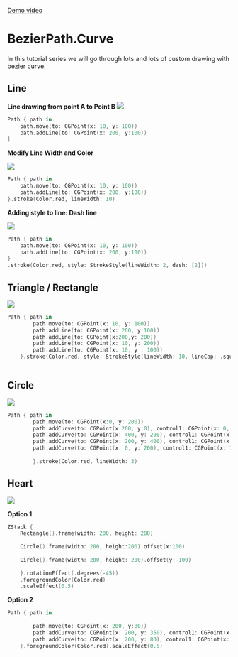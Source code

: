[Demo video](https://vimeo.com/106757336)
# BezierPath.Curve

In this tutorial series we will go through lots and lots of custom drawing with bezier curve.

## Line

**Line drawing from point A to Point B**
![](https://github.com/tigerraj32/BezierPath.Curve/blob/master/BezierCurve/assets/line1.png)

```swift 
Path { path in
	path.move(to: CGPoint(x: 10, y: 100))
	path.addLine(to: CGPoint(x: 200, y:100))
}
```

**Modify Line Width and Color**

![](https://github.com/tigerraj32/BezierPath.Curve/blob/master/BezierCurve/assets/line2.png)

```swift
Path { path in
	path.move(to: CGPoint(x: 10, y: 100))
	path.addLine(to: CGPoint(x: 200, y:100))
}.stroke(Color.red, lineWidth: 10)
```

**Adding style to line: Dash line**


![](https://github.com/tigerraj32/BezierPath.Curve/blob/master/BezierCurve/assets/line3.png)

```swift
Path { path in
	path.move(to: CGPoint(x: 10, y: 100))
	path.addLine(to: CGPoint(x: 200, y:100))
}
.stroke(Color.red, style: StrokeStyle(lineWidth: 2, dash: [2]))
```


## Triangle / Rectangle

![](https://github.com/tigerraj32/BezierPath.Curve/blob/master/BezierCurve/assets/rect.png)

```swift
Path { path in
        path.move(to: CGPoint(x: 10, y: 100))
        path.addLine(to: CGPoint(x: 200, y:100))
        path.addLine(to: CGPoint(x:200,y: 200))
        path.addLine(to: CGPoint(x: 10, y: 200))
        path.addLine(to: CGPoint(x: 10, y : 100))
    }.stroke(Color.red, style: StrokeStyle(lineWidth: 10, lineCap: .square, lineJoin: .miter))
           
```

## Circle

![](https://github.com/tigerraj32/BezierPath.Curve/blob/master/BezierCurve/assets/circle.png)

```swift
Path { path in
        path.move(to: CGPoint(x:0, y: 200))
        path.addCurve(to: CGPoint(x:200, y:0), control1: CGPoint(x: 0, y:100), control2: CGPoint(x:100, y:0))
        path.addCurve(to: CGPoint(x: 400, y: 200), control1: CGPoint(x: 300, y: 0), control2: CGPoint(x: 400, y: 100))
        path.addCurve(to: CGPoint(x: 200, y: 400), control1: CGPoint(x: 400, y: 300), control2: CGPoint(x:300, y: 400))
        path.addCurve(to: CGPoint(x: 0, y: 200), control1: CGPoint(x: 100, y: 400), control2: CGPoint(x: 0, y: 300))
        
        }.stroke(Color.red, lineWidth: 3) 
```



## Heart

![](https://github.com/tigerraj32/BezierPath.Curve/blob/master/BezierCurve/assets/heart.png)

**Option 1**

```swift
ZStack {
    Rectangle().frame(width: 200, height: 200)
    
    Circle().frame(width: 200, height:200).offset(x:100)
    
    Circle().frame(width: 200, height: 200).offset(y:-100)
    
    }.rotationEffect(.degrees(-45))
    .foregroundColor(Color.red)
    .scaleEffect(0.5)
```


**Option 2**
```swift
Path { path in
        
        path.move(to: CGPoint(x: 200, y:80))
        path.addCurve(to: CGPoint(x: 200, y: 350), control1: CGPoint(x: 380,y:20), control2: CGPoint(x:380,y: 200))
        path.addCurve(to: CGPoint(x: 200, y: 80), control1: CGPoint(x: 20, y:200), control2: CGPoint(x: 20, y: 20))
    }.foregroundColor(Color.red).scaleEffect(0.5)
```


